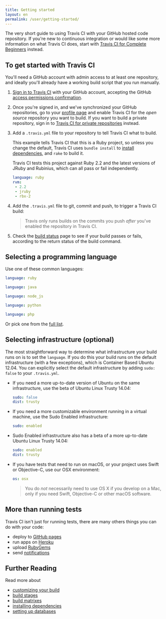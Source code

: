 ```yaml
---
title: Getting started
layout: en
permalink: /user/getting-started/
---
```


The very short guide to using Travis CI with your GitHub hosted code repository. If you're new to continuous integration or would like some more information on what Travis CI does, start with [Travis CI for Complete Beginners](/user/for-beginners) instead.

<div id="toc"></div>

## To get started with Travis CI

You'll need a GitHub account with admin access to at least one repository, and ideally you'll already have a working build script that you run manually.

1. [Sign in to Travis CI](https://travis-ci.org/auth) with your GitHub account, accepting the GitHub [access permissions confirmation](/user/github-oauth-scopes).

2. Once you're signed in, and we've synchronized your GitHub repositories, go to your [profile page](https://travis-ci.org/profile) and enable Travis CI for the *open source* repository you want to build. If you want to build a private repository, sign in to [Travis CI for private repositories](https://travis-ci.com/profile) instead.

3. Add a `.travis.yml` file to your repository to tell Travis CI what to build.

   This example tells Travis CI that this is a Ruby project, so unless you change the default, Travis CI uses `bundle install` to [install dependencies](/user/customizing-the-build/#Customizing-the-Installation-Step), and `rake` to build it.

   Travis CI tests this project against Ruby 2.2 and the latest versions of JRuby and Rubinius, which can all pass or fail independently.

   ```yaml
   language: ruby
   rvm:
    - 2.2
    - jruby
    - rbx-2
   ```

4. Add the `.travis.yml` file to git, commit and push, to trigger a Travis CI build:

   > Travis only runs builds on the commits you push *after* you've enabled the repository in Travis CI.

5. Check the [build status](https://travis-ci.org/repositories) page to see if your build passes or fails, according to the return status of the build command.

## Selecting a programming language

Use one of these common languages:

```yaml
language: ruby
```

```yaml
language: java
```

```yaml
language: node_js
```

```yaml
language: python
```

```yaml
language: php
```

Or pick one from the [full list](/user/languages/).

## Selecting infrastructure (optional)

The most straightforward way to determine what infrastructure your build runs on
is to set the `language`. If you do this your build runs on the default
infrastructure (with a few exceptions), which is Container Based Ubuntu 12.04.
You can explicitly select the default infrastructure by adding `sudo: false` to your `.travis.yml`.

* If you need a more up-to-date version of Ubuntu on the same infrastructure, use
the beta of Ubuntu Linux Trusty 14.04:

   ```yaml
   sudo: false
   dist: trusty
   ```

* If you need a more customizable environment running in a virtual machine, use the Sudo
Enabled infrastructure:

  ```yaml
  sudo: enabled
  ```

* Sudo Enabled infrastructure also has a beta of a more up-to-date Ubuntu Linux
Trusty 14.04:

  ```yaml
  sudo: enabled
  dist: trusty
  ```

* If you have tests that need to run on macOS, or your project uses Swift or
Objective-C, use our OSX environment:

  ```yaml
  os: osx
  ```

  > You do *not* necessarily need to use OS X if you develop on a Mac, only if
  > you need Swift, Objective-C or other macOS software.

## More than running tests

Travis CI isn't just for running tests, there are many others things you can do with your code:

* deploy to [GitHub pages](/user/deployment/pages/)
* run apps on [Heroku](/user/deployment/heroku/)
* upload [RubyGems](/user/deployment/rubygems/)
* send [notifications](/user/notifications/)

## Further Reading

Read more about

* [customizing your build](/user/customizing-the-build)
* [build stages](/user/build-stages/)
* [build matrixes](/user/customizing-the-build/#Build-Matrix)
* [installing dependencies](/user/installing-dependencies)
* [setting up databases](/user/database-setup/)
